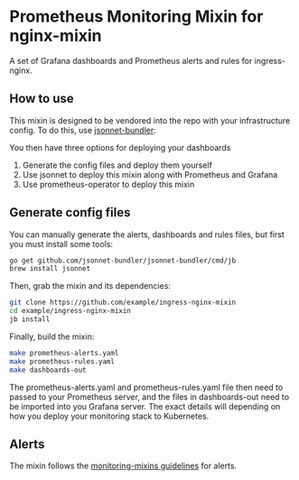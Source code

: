 # Prometheus Monitoring Mixin for nginx-mixin

A set of Grafana dashboards and Prometheus alerts and rules for ingress-nginx.

## How to use

This mixin is designed to be vendored into the repo with your infrastructure config.
To do this, use [jsonnet-bundler](https://github.com/jsonnet-bundler/jsonnet-bundler):

You then have three options for deploying your dashboards

1. Generate the config files and deploy them yourself
2. Use jsonnet to deploy this mixin along with Prometheus and Grafana
3. Use prometheus-operator to deploy this mixin

## Generate config files

You can manually generate the alerts, dashboards and rules files, but first you
must install some tools:

```sh
go get github.com/jsonnet-bundler/jsonnet-bundler/cmd/jb
brew install jsonnet
```

Then, grab the mixin and its dependencies:

```sh
git clone https://github.com/example/ingress-nginx-mixin
cd example/ingress-nginx-mixin
jb install
```

Finally, build the mixin:

```sh
make prometheus-alerts.yaml
make prometheus-rules.yaml
make dashboards-out
```

The prometheus-alerts.yaml and prometheus-rules.yaml file then need to passed to your Prometheus server, and the files in dashboards-out need to be imported into you Grafana server. The exact details will depending on how you deploy your monitoring stack to Kubernetes.

## Alerts

The mixin follows the [monitoring-mixins guidelines](https://github.com/monitoring-mixins/docs#guidelines-for-alert-names-labels-and-annotations) for alerts.
